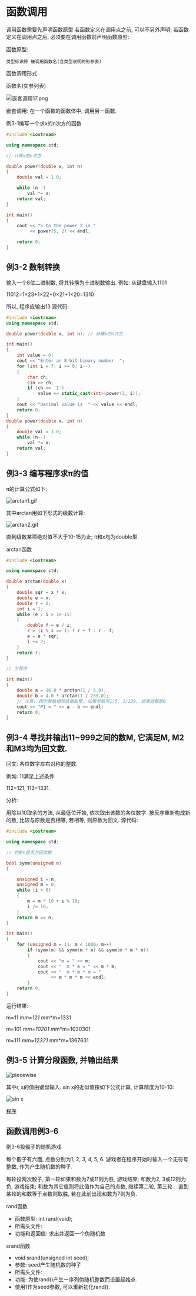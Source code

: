 # 函数调用

调用函数需要先声明函数原型
若函数定义在调用点之前, 可以不另外声明;
若函数定义在调用点之后, 必须要在调用函数前声明函数原型:

函数原型:

    类型标识符 被调用函数名(含类型说明的形参表)

函数调用形式

函数名(实参列表)

![嵌套调用17.png](http://sc0.ykt.io/ue_i/20191116/1195549444330885120.png)

嵌套调用: 在一个函数的函数体中, 调用另一函数.

例3-1编写一个求x的n次方的函数

```cpp
#include <iostream>

using namespace std;

// 计算x的n次方

double power(double x, int n)
{
    double val = 1.0;

    while (n--)
        val *= x;
    return val;
}

int main()
{
    cout << "5 to the power 2 is "
         << power(5, 2) << endl;

    return 0;
}
```

## 例3-2  数制转换

输入一个8位二进制数, 将其转换为十进制数输出.
例如: 从键盘输入1101

11012=1×23+1×22+0×21+1×20=1310

所以, 程序应输出13
源代码:

```cpp
#include <iostream>
using namespace std;

double power(double x, int n); // 计算x的n次方

int main()
{
    int value = 0;
    cout << "Enter an 8 bit binary number  ";
    for (int i = 7; i >= 0; i--)
    {
        char ch;
        cin >> ch;
        if (ch == '1')
            value += static_cast<int>(power(2, i));
    }
    cout << "Decimal value is  " << value << endl;
    return 0;
}
double power(double x, int n)
{
    double val = 1.0;
    while (n--)
        val *= x;
    return val;
}
```

## 例3-3 编写程序求π的值

π的计算公式如下:

![arctan1.gif](http://sc0.ykt.io/ue_i/20200304/1235038756407480320.gif)

其中arctan用如下形式的级数计算:

![arctan2.gif](http://sc0.ykt.io/ue_i/20200304/1235038812019757056.gif)

直到级数某项绝对值不大于10-15为止; π和x均为double型.

arctan函数

```cpp
#include <iostream>

using namespace std;

double arctan(double x)
{
    double sqr = x * x;
    double e = x;
    double r = 0;
    int i = 1;
    while (e / i > 1e-15)
    {
        double f = e / i;
        r = (i % 4 == 1) ? r + f : r - f;
        e = e * sqr;
        i += 2;
    }
    return r;
}

// 主程序

int main()
{
    double a = 16.0 * arctan(1 / 5.0);
    double b = 4.0 * arctan(1 / 239.0);
    // 注意: 因为整数相除结果取整, 如果参数写1/5, 1/239, 结果就都是0
    cout << "PI = " << a - b << endl;
    return 0;
}
```

## 例3-4 寻找并输出11~999之间的数M, 它满足M, M2和M3均为回文数.

回文: 各位数字左右对称的整数.

例如: 11满足上述条件

112=121, 113=1331.

分析:

用除以10取余的方法, 从最低位开始, 依次取出该数的各位数字.
按反序重新构成新的数, 比较与原数是否相等, 若相等, 则原数为回文.
源代码:

```cpp
#include <iostream>

using namespace std;

// 判断n是否为回文数

bool symm(unsigned n)
{

    unsigned i = n;
    unsigned m = 0;
    while (i > 0)
    {
        m = m * 10 + i % 10;
        i /= 10;
    }
    return m == n;
}

int main()
{
    for (unsigned m = 11; m < 1000; m++)
        if (symm(m) && symm(m * m) && symm(m * m * m))
        {
            cout << "m = " << m;
            cout << "  m * m = " << m * m;
            cout << "  m * m * m = "
                 << m * m * m << endl;
        }
    return 0;
}
```

运行结果:

m=11  m*m=121  m*m*m=1331

m=101  m*m=10201  m*m*m=1030301

m=111  m*m=12321  m*m*m=1367631

## 例3-5 计算分段函数, 并输出结果

![piecewise](http://studio-tsinghua.xuetangx.com/asset-v1:TsinghuaX+00740043-91-20202+2020_T2+type@asset+block@k.jpg)

其中r, s的值由键盘输入. sin x的近似值按如下公式计算, 计算精度为10-10:

![sin x](http://studio-tsinghua.xuetangx.com/asset-v1:TsinghuaX+00740043-91-20202+2020_T2+type@asset+block@sinx.jpg)

[程序](https://www.xuetangx.com/learn/THU08091000247/THU08091000247/10322314/video/17397771)

## 函数调用例3-6

例3-6投骰子的随机游戏

每个骰子有六面, 点数分别为1, 2, 3, 4, 5, 6.
游戏者在程序开始时输入一个无符号整数, 作为产生随机数的种子.

每轮投两次骰子, 第一轮如果和数为7或11则为胜, 游戏结束; 和数为2, 3或12则为负, 游戏结束;
和数为其它值则将此值作为自己的点数, 继续第二轮, 第三轮...
直到某轮的和数等于点数则取胜, 若在此前出现和数为7则为负.

rand函数

+ 函数原型: int rand(void);
+ 所需头文件: <cstdlib>
+ 功能和返回值: 求出并返回一个伪随机数

srand函数

+ void srand(unsigned int seed);
+ 参数: seed产生随机数的种子
+ 所需头文件: <cstdlib>
+ 功能: 为使rand()产生一序列伪随机整数而设置起始点.
+ 使用1作为seed参数, 可以重新初化rand().
